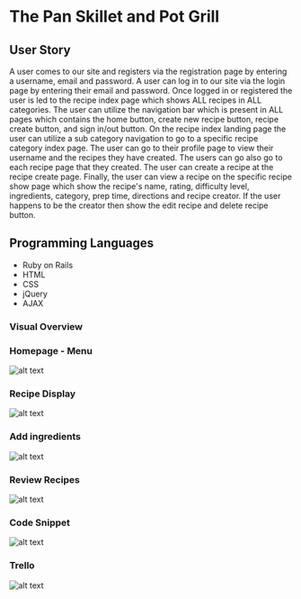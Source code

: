 # The Pan Skillet and Pot Grill

## User Story

A user comes to our site and registers via the registration page by entering a username, email and password.
A user can log in to our site via the login page by entering their email and password. Once logged in or registered the user is led to the recipe index page which shows ALL recipes in ALL categories. The user can utilize the navigation bar which is present in ALL pages which contains the home button, create new recipe button, recipe create button, and sign in/out button. On the recipe index landing page the user can utilize a sub category navigation to go to a specific recipe category index page. The user can go to their profile page to view their username and the recipes they have created. The users can go also go to each recipe page that they created. The user can create a recipe at the recipe create page.
Finally, the user can view a recipe on the specific recipe show page which show the recipe's name, rating, difficulty level, ingredients, category, prep time, directions and recipe creator. If the user happens to be the creator then show the edit recipe and delete recipe button.

## Programming Languages
* Ruby on Rails
* HTML
* CSS
* jQuery
* AJAX

### Visual Overview
### Homepage - Menu
![alt text](https://github.com/ed13f/Pan-Skillet-and-Pot/blob/master/Screen%20Shot%202018-01-15%20at%208.35.52%20PM.png "Home Screen")
### Recipe Display
![alt text](https://github.com/ed13f/Pan-Skillet-and-Pot/blob/master/Screen%20Shot%202018-01-15%20at%208.36.19%20PM.png "Recipe Show")
### Add ingredients
![alt text](https://github.com/ed13f/Pan-Skillet-and-Pot/blob/master/Screen%20Shot%202018-01-15%20at%208.37.46%20PM.png "Add Ingredients")
### Review Recipes
![alt text](https://github.com/ed13f/Pan-Skillet-and-Pot/blob/master/Screen%20Shot%202018-01-15%20at%208.44.43%20PM.png "Reviews")
### Code Snippet
![alt text](https://user-images.githubusercontent.com/21227322/30912686-9580ba74-a35b-11e7-88e6-193e2b6ba9b3.jpeg "Screen1")

### Trello
![alt text](https://user-images.githubusercontent.com/21227322/30912715-ae54aace-a35b-11e7-935c-b653b0bdd4a3.jpeg "Screen8")
